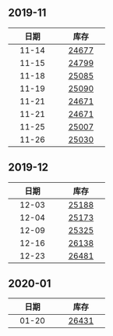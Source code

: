 ## 2019-11

| &nbsp;&nbsp;&nbsp;&nbsp;&nbsp;&nbsp;日期&nbsp;&nbsp;&nbsp;&nbsp;&nbsp;&nbsp; | &nbsp;&nbsp;&nbsp;&nbsp;&nbsp;&nbsp;库存&nbsp;&nbsp;&nbsp;&nbsp;&nbsp;&nbsp; |
| :-: | :-: |
| 11-14 | [24677](Wuxi_Stock.md) |
| 11-15 | [24799](Wuxi_Stock.md) |
| 11-18 | [25085](Wuxi_Stock.md) |
| 11-19 | [25090](Wuxi_Stock.md) |
| 11-21 | [24671](Wuxi_Stock.md) |
| 11-21 | [24671](Wuxi_Stock.md) |
| 11-25 | [25007](Wuxi_Stock.md) |
| 11-26 | [25030](Wuxi_Stock.md) |


## 2019-12

| &nbsp;&nbsp;&nbsp;&nbsp;&nbsp;&nbsp;日期&nbsp;&nbsp;&nbsp;&nbsp;&nbsp;&nbsp; | &nbsp;&nbsp;&nbsp;&nbsp;&nbsp;&nbsp;库存&nbsp;&nbsp;&nbsp;&nbsp;&nbsp;&nbsp; |
| :-: | :-: |
| 12-03 | [25188](Wuxi_Stock.md) |
| 12-04 | [25173](Wuxi_Stock.md) |
| 12-09 | [25325](Wuxi_Stock.md) |
| 12-16 | [26138](Wuxi_Stock.md) |
| 12-23 | [26481](Wuxi_Stock.md) |



## 2020-01

| &nbsp;&nbsp;&nbsp;&nbsp;&nbsp;&nbsp;日期&nbsp;&nbsp;&nbsp;&nbsp;&nbsp;&nbsp; | &nbsp;&nbsp;&nbsp;&nbsp;&nbsp;&nbsp;库存&nbsp;&nbsp;&nbsp;&nbsp;&nbsp;&nbsp; |
| :-: | :-: |
|01-20 | [26431](Wuxi_Stock.md) |



